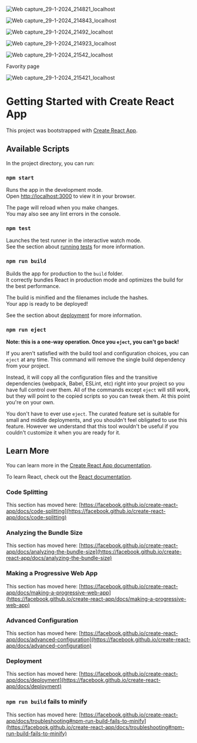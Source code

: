 ![Web capture_29-1-2024_214821_localhost](https://github.com/naol06/Addis-software-test_project/assets/118481867/f9ba9307-4590-4baa-89d2-243236490c85)

![Web capture_29-1-2024_214843_localhost](https://github.com/naol06/Addis-software-test_project/assets/118481867/1dd7e918-c367-4888-9561-4005490c99e3)

![Web capture_29-1-2024_21492_localhost](https://github.com/naol06/Addis-software-test_project/assets/118481867/9f9ff4d7-37ad-4976-b697-b53438fc147b)

![Web capture_29-1-2024_214923_localhost](https://github.com/naol06/Addis-software-test_project/assets/118481867/6d64eba1-8d92-4899-b9ec-05d562d7ff59)

![Web capture_29-1-2024_21542_localhost](https://github.com/naol06/Addis-software-test_project/assets/118481867/082544ae-9c34-4dda-9054-64c2e3168ad2)

Favority page

![Web capture_29-1-2024_215421_localhost](https://github.com/naol06/Addis-software-test_project/assets/118481867/8972a25c-5d7b-42ea-a44f-427875bf08bc)




# Getting Started with Create React App

This project was bootstrapped with [Create React App](https://github.com/facebook/create-react-app).

## Available Scripts

In the project directory, you can run:

### `npm start`

Runs the app in the development mode.\
Open [http://localhost:3000](http://localhost:3000) to view it in your browser.

The page will reload when you make changes.\
You may also see any lint errors in the console.

### `npm test`

Launches the test runner in the interactive watch mode.\
See the section about [running tests](https://facebook.github.io/create-react-app/docs/running-tests) for more information.

### `npm run build`

Builds the app for production to the `build` folder.\
It correctly bundles React in production mode and optimizes the build for the best performance.

The build is minified and the filenames include the hashes.\
Your app is ready to be deployed!

See the section about [deployment](https://facebook.github.io/create-react-app/docs/deployment) for more information.

### `npm run eject`

**Note: this is a one-way operation. Once you `eject`, you can't go back!**

If you aren't satisfied with the build tool and configuration choices, you can `eject` at any time. This command will remove the single build dependency from your project.

Instead, it will copy all the configuration files and the transitive dependencies (webpack, Babel, ESLint, etc) right into your project so you have full control over them. All of the commands except `eject` will still work, but they will point to the copied scripts so you can tweak them. At this point you're on your own.

You don't have to ever use `eject`. The curated feature set is suitable for small and middle deployments, and you shouldn't feel obligated to use this feature. However we understand that this tool wouldn't be useful if you couldn't customize it when you are ready for it.

## Learn More

You can learn more in the [Create React App documentation](https://facebook.github.io/create-react-app/docs/getting-started).

To learn React, check out the [React documentation](https://reactjs.org/).

### Code Splitting

This section has moved here: [https://facebook.github.io/create-react-app/docs/code-splitting](https://facebook.github.io/create-react-app/docs/code-splitting)

### Analyzing the Bundle Size

This section has moved here: [https://facebook.github.io/create-react-app/docs/analyzing-the-bundle-size](https://facebook.github.io/create-react-app/docs/analyzing-the-bundle-size)

### Making a Progressive Web App

This section has moved here: [https://facebook.github.io/create-react-app/docs/making-a-progressive-web-app](https://facebook.github.io/create-react-app/docs/making-a-progressive-web-app)

### Advanced Configuration

This section has moved here: [https://facebook.github.io/create-react-app/docs/advanced-configuration](https://facebook.github.io/create-react-app/docs/advanced-configuration)

### Deployment

This section has moved here: [https://facebook.github.io/create-react-app/docs/deployment](https://facebook.github.io/create-react-app/docs/deployment)

### `npm run build` fails to minify

This section has moved here: [https://facebook.github.io/create-react-app/docs/troubleshooting#npm-run-build-fails-to-minify](https://facebook.github.io/create-react-app/docs/troubleshooting#npm-run-build-fails-to-minify)
